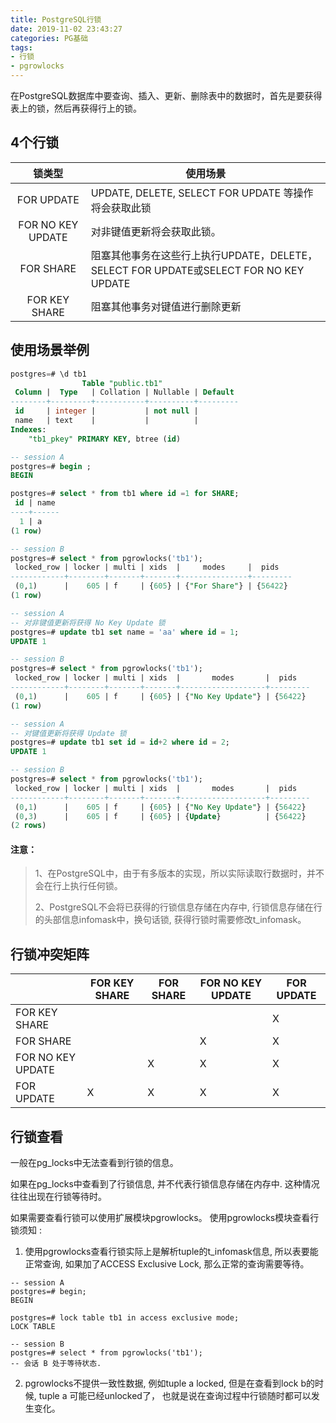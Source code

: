 ```yaml
---
title: PostgreSQL行锁
date: 2019-11-02 23:43:27
categories: PG基础
tags:
- 行锁
- pgrowlocks
---
```

在PostgreSQL数据库中要查询、插入、更新、删除表中的数据时，首先是要获得表上的锁，然后再获得行上的锁。

## 4个行锁

|       锁类型      |                                        使用场景                                       |
|:-----------------:|-------------------------------------------------------------------------------------|
|     FOR UPDATE    | UPDATE,  DELETE, SELECT FOR UPDATE 等操作将会获取此锁                                 |
| FOR NO KEY UPDATE | 对非键值更新将会获取此锁。                                                            |
|     FOR SHARE     | 阻塞其他事务在这些行上执行UPDATE，DELETE，SELECT FOR UPDATE或SELECT FOR NO KEY UPDATE |
|   FOR KEY SHARE   | 阻塞其他事务对键值进行删除更新                                                        |

## 使用场景举例

```SQL
postgres=# \d tb1
                Table "public.tb1"
 Column |  Type   | Collation | Nullable | Default
--------+---------+-----------+----------+---------
 id     | integer |           | not null |
 name   | text    |           |          |
Indexes:
    "tb1_pkey" PRIMARY KEY, btree (id)

-- session A
postgres=# begin ;
BEGIN

postgres=# select * from tb1 where id =1 for SHARE;
 id | name
----+------
  1 | a
(1 row)

-- session B
postgres=# select * from pgrowlocks('tb1');
 locked_row | locker | multi | xids  |     modes     |  pids
------------+--------+-------+-------+---------------+---------
 (0,1)      |    605 | f     | {605} | {"For Share"} | {56422}
(1 row)

-- session A
-- 对非键值更新将获得 No Key Update 锁
postgres=# update tb1 set name = 'aa' where id = 1;
UPDATE 1

-- session B
postgres=# select * from pgrowlocks('tb1');
 locked_row | locker | multi | xids  |       modes       |  pids
------------+--------+-------+-------+-------------------+---------
 (0,1)      |    605 | f     | {605} | {"No Key Update"} | {56422}
(1 row)

-- session A 
-- 对键值更新将获得 Update 锁
postgres=# update tb1 set id = id+2 where id = 2;
UPDATE 1

-- session B
postgres=# select * from pgrowlocks('tb1');
 locked_row | locker | multi | xids  |       modes       |  pids
------------+--------+-------+-------+-------------------+---------
 (0,1)      |    605 | f     | {605} | {"No Key Update"} | {56422}
 (0,3)      |    605 | f     | {605} | {Update}          | {56422}
(2 rows)

```
#### **注意：**
> 1、在PostgreSQL中，由于有多版本的实现，所以实际读取行数据时，并不会在行上执行任何锁。
> 
> 2、PostgreSQL不会将已获得的行锁信息存储在内存中, 行锁信息存储在行的头部信息infomask中，换句话锁, 获得行锁时需要修改t_infomask。



## 行锁冲突矩阵
|                   | FOR KEY SHARE | FOR SHARE | FOR NO KEY UPDATE | FOR UPDATE |
|-------------------|---------------|-----------|-------------------|------------|
| FOR KEY SHARE     |               |           |                   | X          |
| FOR SHARE         |               |           | X                 | X          |
| FOR NO KEY UPDATE |               | X         | X                 | X          |
| FOR UPDATE        | X             | X         | X                 | X          |

## 行锁查看
一般在pg_locks中无法查看到行锁的信息。

如果在pg_locks中查看到了行锁信息, 并不代表行锁信息存储在内存中. 这种情况往往出现在行锁等待时。

如果需要查看行锁可以使用扩展模块pgrowlocks。 使用pgrowlocks模块查看行锁须知 :

1. 使用pgrowlocks查看行锁实际上是解析tuple的t_infomask信息, 所以表要能正常查询, 如果加了ACCESS Exclusive Lock, 那么正常的查询需要等待。

```
-- session A
postgres=# begin;
BEGIN

postgres=# lock table tb1 in access exclusive mode;
LOCK TABLE

-- session B
postgres=# select * from pgrowlocks('tb1');
-- 会话 B 处于等待状态.

```


2. pgrowlocks不提供一致性数据, 例如tuple a locked, 但是在查看到lock b的时候, tuple a 可能已经unlocked了， 也就是说在查询过程中行锁随时都可以发生变化。


